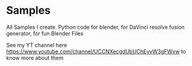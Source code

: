 # Samples
All Samples I create.
Python code for blender, for DaVinci resolve fusion generator, for fun
Blender Files





See my YT channel here https://www.youtube.com/channel/UCCNXecgdUbUChEyvW3gFWvw to know more about them
